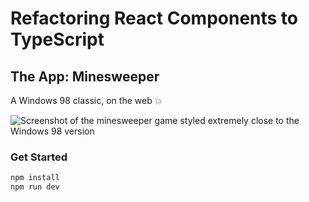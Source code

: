 # Refactoring React Components to TypeScript

## The App: Minesweeper

A Windows 98 classic, on the web 💥

![Screenshot of the minesweeper game styled *extremely* close to the Windows 98 version](https://pbs.twimg.com/media/E_v_U8IVUAI259d?format=jpg&name=large)

### Get Started

```bash
npm install
npm run dev
```
